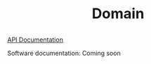 <p align="center" style="font-weight:bold; font-size:2rem">Domain</p>

[API Documentation](https://documenter.getpostman.com/view/19273253/2s93zE3ff5)

Software documentation: Coming soon 